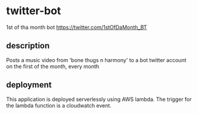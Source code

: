 # twitter-bot
1st of tha month bot 
https://twitter.com/1stOfDaMonth_BT

## description
Posts a music video from 'bone thugs n harmony' to a bot twitter account on the first of the month, every month

## deployment
This application is deployed serverlessly using AWS lambda. The trigger for the lambda function is a cloudwatch event.
